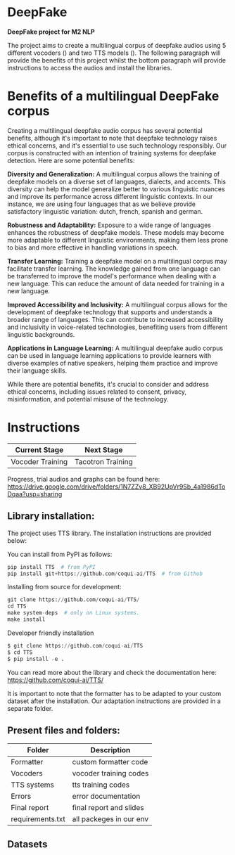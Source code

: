# DeepFake

**DeepFake project for M2 NLP**

The project aims to create a multilingual corpus of deepfake audios using 5 different vocoders () and two TTS models (). The following paragraph will provide the benefits of this project whilst the bottom paragraph will provide instructions to access the audios and install the libraries. 

# Benefits of a multilingual DeepFake corpus

Creating a multilingual deepfake audio corpus has several potential benefits, although it's important to note that deepfake technology raises ethical concerns, and it's essential to use such technology responsibly. Our corpus is constructed with an intention of training systems for deepfake detection. Here are some potential benefits:

**Diversity and Generalization:**
A multilingual corpus allows the training of deepfake models on a diverse set of languages, dialects, and accents. This diversity can help the model generalize better to various linguistic nuances and improve its performance across different linguistic contexts. In our instance, we are using four languages that as we believe provide satisfactory linguistic variation: dutch, french, spanish and german. 

**Robustness and Adaptability:**
Exposure to a wide range of languages enhances the robustness of deepfake models. These models may become more adaptable to different linguistic environments, making them less prone to bias and more effective in handling variations in speech.

**Transfer Learning:**
Training a deepfake model on a multilingual corpus may facilitate transfer learning. The knowledge gained from one language can be transferred to improve the model's performance when dealing with a new language. This can reduce the amount of data needed for training in a new language.

**Improved Accessibility and Inclusivity:**
A multilingual corpus allows for the development of deepfake technology that supports and understands a broader range of languages. This can contribute to increased accessibility and inclusivity in voice-related technologies, benefiting users from different linguistic backgrounds.

**Applications in Language Learning:**
A multilingual deepfake audio corpus can be used in language learning applications to provide learners with diverse examples of native speakers, helping them practice and improve their language skills.

While there are potential benefits, it's crucial to consider and address ethical concerns, including issues related to consent, privacy, misinformation, and potential misuse of the technology.

# Instructions

| Current Stage         | Next Stage              |
| ----------------------| ----------------------- |
| Vocoder Training      | Tacotron Training       |

Progress, trial audios and graphs can be found here: https://drive.google.com/drive/folders/1N7ZZv8_XB92UpVr9Sb_4a1986dToDqaa?usp=sharing

## Library installation:

The project uses TTS library. The installation instructions are provided below:

You can install from PyPI as follows:

```python
pip install TTS  # from PyPI
pip install git+https://github.com/coqui-ai/TTS  # from Github
```
Installing from source for development: 

```python
git clone https://github.com/coqui-ai/TTS/
cd TTS
make system-deps  # only on Linux systems.
make install
```
Developer friendly installation

```python
$ git clone https://github.com/coqui-ai/TTS
$ cd TTS
$ pip install -e .
```
You can read more about the library and check the documentation here: https://github.com/coqui-ai/TTS/ 

It is important to note that the formatter has to be adapted to your custom dataset after the installation. Our adaptation instructions are provided in a separate folder.

## Present files and folders: 

| **Folder**          | **Description**        |
| --------------------| -----------------------|
| Formatter           | custom formatter code  |
| Vocoders            | vocoder training codes |
| TTS systems         | tts training codes     |
| Errors              | error documentation    |
| Final report        | final report and slides|
| requirements.txt    | all packeges in our env|


## Datasets
